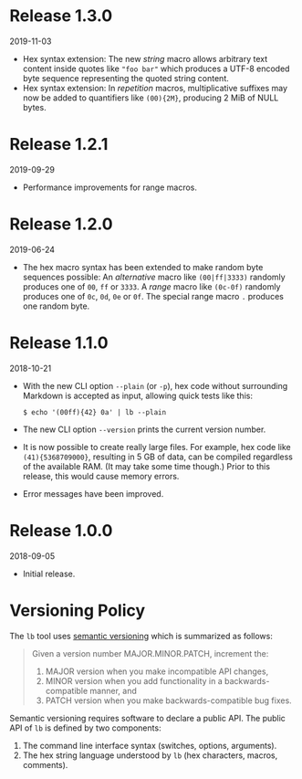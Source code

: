 # Release 1.3.0

2019-11-03

  * Hex syntax extension: The new *string* macro allows arbitrary text content
    inside quotes like `"foo bar"` which produces a UTF-8 encoded byte sequence
    representing the quoted string content.
  * Hex syntax extension: In *repetition* macros, multiplicative suffixes may
    now be added to quantifiers like `(00){2M}`, producing 2 MiB of NULL bytes.

# Release 1.2.1

2019-09-29

  * Performance improvements for range macros.

# Release 1.2.0

2019-06-24

  * The hex macro syntax has been extended to make random byte sequences
    possible: An *alternative* macro like `(00|ff|3333)` randomly produces one
    of `00`, `ff` or `3333`. A *range* macro like `(0c-0f)` randomly produces
    one of `0c`, `0d`, `0e` or `0f`. The special range macro `.` produces one
    random byte.

# Release 1.1.0

2018-10-21

  * With the new CLI option `--plain` (or `-p`), hex code without surrounding
    Markdown is accepted as input, allowing quick tests like this:

        $ echo '(00ff){42} 0a' | lb --plain

  * The new CLI option `--version` prints the current version number.

  * It is now possible to create really large files. For example, hex code like
    `(41){5368709000}`, resulting in 5 GB of data, can be compiled regardless of
    the available RAM. (It may take some time though.) Prior to this release,
    this would cause memory errors.

  * Error messages have been improved.

# Release 1.0.0

2018-09-05

  * Initial release.

# Versioning Policy

The `lb` tool uses [semantic versioning][semver] which is summarized as follows:

> Given a version number MAJOR.MINOR.PATCH, increment the:
>
>  1. MAJOR version when you make incompatible API changes,
>  2. MINOR version when you add functionality in a backwards-compatible manner,
>     and
>  3. PATCH version when you make backwards-compatible bug fixes.

Semantic versioning requires software to declare a public API. The public API of
`lb` is defined by two components:

 1. The command line interface syntax (switches, options, arguments).
 2. The hex string language understood by `lb` (hex characters, macros,
    comments).

[semver]: https://semver.org/
